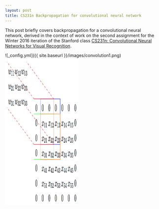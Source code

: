 ```yaml
---
layout: post
title: CS231n Backpropagation for convolutional neural network
---
```

This post briefly covers backpropagation for a convolutional neural network, derived in the context of work on the second assignment for the Winter 2016 iteration of the Stanford class [CS231n: Convolutional Neural Networks for Visual Recognition](http://cs231n.stanford.edu/index.html).

![_config.yml]({{ site.baseurl }}/images/convolution1.png)
<img src="/images/convolution1.png" width="240" height="480">


